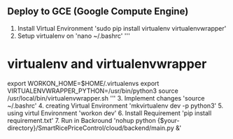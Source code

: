 ## Deploy to GCE (Google Compute Engine)
1. Install Virtual Environment
'sudo pip install virtualenv virtualenvwrapper'
2. Setup virtualenv on 'nano ~/.bashrc'
'''
# virtualenv and virtualenvwrapper
export WORKON_HOME=$HOME/.virtualenvs
export VIRTUALENVWRAPPER_PYTHON=/usr/bin/python3
source /usr/local/bin/virtualenvwrapper.sh
'''
3. Implement changes
'source ~/.bashrc'
4. creating Virtual Environment
'mkvirtualenv dev -p python3'
5. using virtul Environment
'workon dev'
6. Install Requirement
'pip install requirement.txt'
7. Run in Backround
'nohup python {$your-directory}/SmartRicePriceControl/cloud/backend/main.py &' 